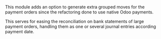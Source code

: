 This module adds an option to generate extra grouped moves for the
payment orders since the refactoring done to use native Odoo payments.

This serves for easing the reconciliation on bank statements of large
payment orders, handling them as one or several journal entries
according payment date.
